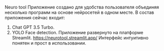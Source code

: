 Neuro tool
Приложение создано для удобства пользователя объединяя несколько программ на основе нейросетей в одном месте.
В состав приложения сейчас входит:
1.	Chat GPT 3.5 Turbo.
2.	YOLO Face detection.
Приложение развернуто на платформе Streamlit.
https://neurotool.streamlit.app/
Интерфейс интуитивно понятен и прост в использовании.
